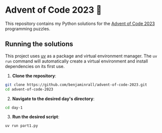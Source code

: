 # Advent of Code 2023 🎄

This repository contains my Python solutions for the [Advent of Code 2023](https://adventofcode.com/2023) programming puzzles.

## Running the solutions

This project uses [uv](https://github.com/astral-sh/uv) as a package and virtual environment manager.
The `uv run` command will automatically create a virtual environment and install dependencies on its first use.

1. **Clone the repository**:
```sh
git clone https://github.com/benjaminrall/advent-of-code-2023.git
cd advent-of-code-2023
```
2. **Navigate to the desired day's directory**:
```sh
cd day-1
```
3. **Run the desired script**:
```sh
uv run part1.py
```
